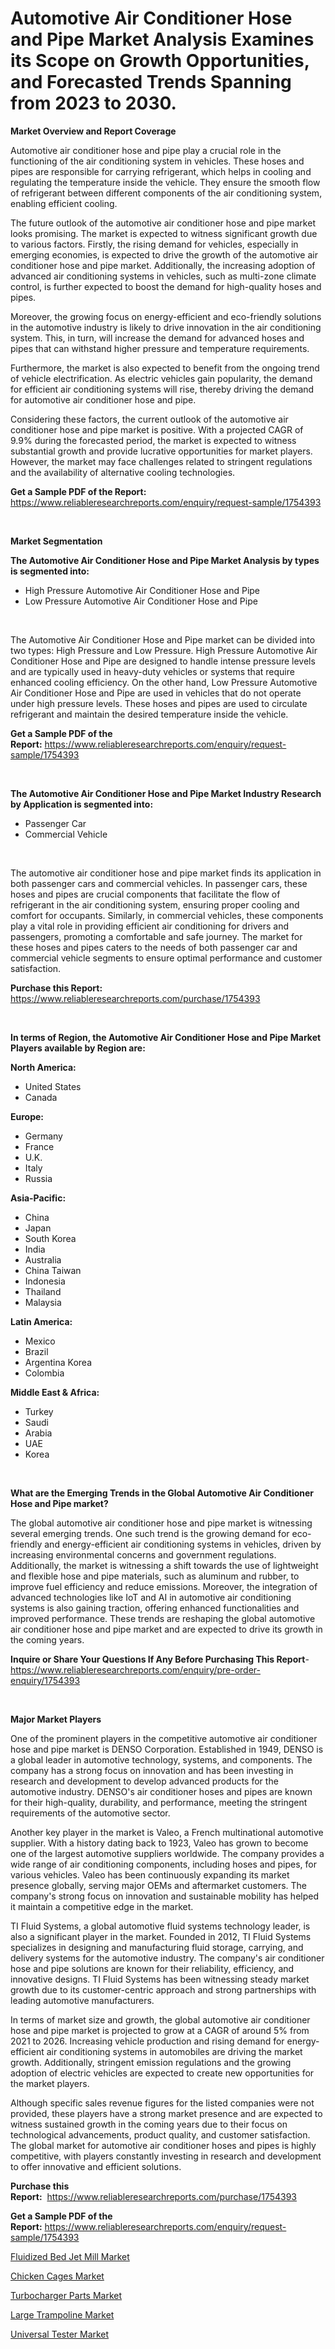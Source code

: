 <p><h1>Automotive Air Conditioner Hose and Pipe Market Analysis Examines its Scope on Growth Opportunities, and Forecasted Trends Spanning from 2023 to 2030.</h1></p><p><strong>Market Overview and Report Coverage</strong></p>
<p><p>Automotive air conditioner hose and pipe play a crucial role in the functioning of the air conditioning system in vehicles. These hoses and pipes are responsible for carrying refrigerant, which helps in cooling and regulating the temperature inside the vehicle. They ensure the smooth flow of refrigerant between different components of the air conditioning system, enabling efficient cooling.</p><p>The future outlook of the automotive air conditioner hose and pipe market looks promising. The market is expected to witness significant growth due to various factors. Firstly, the rising demand for vehicles, especially in emerging economies, is expected to drive the growth of the automotive air conditioner hose and pipe market. Additionally, the increasing adoption of advanced air conditioning systems in vehicles, such as multi-zone climate control, is further expected to boost the demand for high-quality hoses and pipes.</p><p>Moreover, the growing focus on energy-efficient and eco-friendly solutions in the automotive industry is likely to drive innovation in the air conditioning system. This, in turn, will increase the demand for advanced hoses and pipes that can withstand higher pressure and temperature requirements.</p><p>Furthermore, the market is also expected to benefit from the ongoing trend of vehicle electrification. As electric vehicles gain popularity, the demand for efficient air conditioning systems will rise, thereby driving the demand for automotive air conditioner hose and pipe.</p><p>Considering these factors, the current outlook of the automotive air conditioner hose and pipe market is positive. With a projected CAGR of 9.9% during the forecasted period, the market is expected to witness substantial growth and provide lucrative opportunities for market players. However, the market may face challenges related to stringent regulations and the availability of alternative cooling technologies.</p></p>
<p><strong>Get a Sample PDF of the Report:</strong> <a href="https://www.reliableresearchreports.com/enquiry/request-sample/1754393">https://www.reliableresearchreports.com/enquiry/request-sample/1754393</a></p>
<p>&nbsp;</p>
<p><strong>Market Segmentation</strong></p>
<p><strong>The Automotive Air Conditioner Hose and Pipe Market Analysis by types is segmented into:</strong></p>
<p><ul><li>High Pressure Automotive Air Conditioner Hose and Pipe</li><li>Low Pressure Automotive Air Conditioner Hose and Pipe</li></ul></p>
<p>&nbsp;</p>
<p><p>The Automotive Air Conditioner Hose and Pipe market can be divided into two types: High Pressure and Low Pressure. High Pressure Automotive Air Conditioner Hose and Pipe are designed to handle intense pressure levels and are typically used in heavy-duty vehicles or systems that require enhanced cooling efficiency. On the other hand, Low Pressure Automotive Air Conditioner Hose and Pipe are used in vehicles that do not operate under high pressure levels. These hoses and pipes are used to circulate refrigerant and maintain the desired temperature inside the vehicle.</p></p>
<p><strong>Get a Sample PDF of the Report:</strong>&nbsp;<a href="https://www.reliableresearchreports.com/enquiry/request-sample/1754393">https://www.reliableresearchreports.com/enquiry/request-sample/1754393</a></p>
<p>&nbsp;</p>
<p><strong>The Automotive Air Conditioner Hose and Pipe Market Industry Research by Application is segmented into:</strong></p>
<p><ul><li>Passenger Car</li><li>Commercial Vehicle</li></ul></p>
<p>&nbsp;</p>
<p><p>The automotive air conditioner hose and pipe market finds its application in both passenger cars and commercial vehicles. In passenger cars, these hoses and pipes are crucial components that facilitate the flow of refrigerant in the air conditioning system, ensuring proper cooling and comfort for occupants. Similarly, in commercial vehicles, these components play a vital role in providing efficient air conditioning for drivers and passengers, promoting a comfortable and safe journey. The market for these hoses and pipes caters to the needs of both passenger car and commercial vehicle segments to ensure optimal performance and customer satisfaction.</p></p>
<p><strong>Purchase this Report:</strong>&nbsp; <a href="https://www.reliableresearchreports.com/purchase/1754393">https://www.reliableresearchreports.com/purchase/1754393</a></p>
<p>&nbsp;</p>
<p><strong>In terms of Region, the Automotive Air Conditioner Hose and Pipe Market Players available by Region are:</strong></p>
<p>
    <p> <strong> North America: </strong>
        <ul>
            <li>United States</li>
            <li>Canada</li>
        </ul>
        </p> 
    <p> <strong> Europe: </strong>
        <ul>
            <li>Germany</li>
            <li>France</li>
            <li>U.K.</li>
            <li>Italy</li>
            <li>Russia</li>
        </ul>
        </p> 
    <p> <strong> Asia-Pacific: </strong>
        <ul>
            <li>China</li>
            <li>Japan</li>
            <li>South Korea</li>
            <li>India</li>
            <li>Australia</li>
            <li>China Taiwan</li>
            <li>Indonesia</li>
            <li>Thailand</li>
            <li>Malaysia</li>
        </ul>
        </p> 
    <p> <strong> Latin America: </strong>
        <ul>
            <li>Mexico</li>
            <li>Brazil</li>
            <li>Argentina Korea</li>
            <li>Colombia</li>
        </ul>
        </p> 
    <p> <strong> Middle East & Africa: </strong>
        <ul>
            <li>Turkey</li>
            <li>Saudi</li>
            <li>Arabia</li>
            <li>UAE</li>
            <li>Korea</li>
        </ul>
    </p>
    </p>
<p>&nbsp;</p>
<p><strong>What are the Emerging Trends in the Global Automotive Air Conditioner Hose and Pipe market?</strong></p>
<p><p>The global automotive air conditioner hose and pipe market is witnessing several emerging trends. One such trend is the growing demand for eco-friendly and energy-efficient air conditioning systems in vehicles, driven by increasing environmental concerns and government regulations. Additionally, the market is witnessing a shift towards the use of lightweight and flexible hose and pipe materials, such as aluminum and rubber, to improve fuel efficiency and reduce emissions. Moreover, the integration of advanced technologies like IoT and AI in automotive air conditioning systems is also gaining traction, offering enhanced functionalities and improved performance. These trends are reshaping the global automotive air conditioner hose and pipe market and are expected to drive its growth in the coming years.</p></p>
<p><strong>Inquire or Share Your Questions If Any Before Purchasing This Report</strong>- <a href="https://www.reliableresearchreports.com/enquiry/pre-order-enquiry/1754393">https://www.reliableresearchreports.com/enquiry/pre-order-enquiry/1754393</a></p>
<p>&nbsp;</p>
<p><strong>Major Market Players</strong></p>
<p><p>One of the prominent players in the competitive automotive air conditioner hose and pipe market is DENSO Corporation. Established in 1949, DENSO is a global leader in automotive technology, systems, and components. The company has a strong focus on innovation and has been investing in research and development to develop advanced products for the automotive industry. DENSO's air conditioner hoses and pipes are known for their high-quality, durability, and performance, meeting the stringent requirements of the automotive sector. </p><p>Another key player in the market is Valeo, a French multinational automotive supplier. With a history dating back to 1923, Valeo has grown to become one of the largest automotive suppliers worldwide. The company provides a wide range of air conditioning components, including hoses and pipes, for various vehicles. Valeo has been continuously expanding its market presence globally, serving major OEMs and aftermarket customers. The company's strong focus on innovation and sustainable mobility has helped it maintain a competitive edge in the market.</p><p>TI Fluid Systems, a global automotive fluid systems technology leader, is also a significant player in the market. Founded in 2012, TI Fluid Systems specializes in designing and manufacturing fluid storage, carrying, and delivery systems for the automotive industry. The company's air conditioner hose and pipe solutions are known for their reliability, efficiency, and innovative designs. TI Fluid Systems has been witnessing steady market growth due to its customer-centric approach and strong partnerships with leading automotive manufacturers.</p><p>In terms of market size and growth, the global automotive air conditioner hose and pipe market is projected to grow at a CAGR of around 5% from 2021 to 2026. Increasing vehicle production and rising demand for energy-efficient air conditioning systems in automobiles are driving the market growth. Additionally, stringent emission regulations and the growing adoption of electric vehicles are expected to create new opportunities for the market players.</p><p>Although specific sales revenue figures for the listed companies were not provided, these players have a strong market presence and are expected to witness sustained growth in the coming years due to their focus on technological advancements, product quality, and customer satisfaction. The global market for automotive air conditioner hoses and pipes is highly competitive, with players constantly investing in research and development to offer innovative and efficient solutions.</p></p>
<p><strong>Purchase this Report:</strong>&nbsp;&nbsp;<a href="https://www.reliableresearchreports.com/purchase/1754393">https://www.reliableresearchreports.com/purchase/1754393</a></p>
<p></p>
<p><strong>Get a Sample PDF of the Report:</strong>&nbsp;<a href="https://www.reliableresearchreports.com/enquiry/request-sample/1754393">https://www.reliableresearchreports.com/enquiry/request-sample/1754393</a></p>
<p><p><a href="https://www.linkedin.com/pulse/fluidized-bed-jet-mill-market-size-2023-2030-global-industrial-tz5de/">Fluidized Bed Jet Mill Market</a></p><p><a href="https://www.linkedin.com/pulse/chicken-cages-market-research-report-unlocks-analysis-financial-fqq3e/">Chicken Cages Market</a></p><p><a href="https://www.linkedin.com/pulse/turbocharger-parts-market-share-amp-new-trends-analysis-aqsee/">Turbocharger Parts Market</a></p><p><a href="https://medium.com/@bhumi.technologiesmumbai/large-trampoline-market-size-cagr-trends-2024-2030-c15ab55ac4d1">Large Trampoline Market</a></p><p><a href="https://medium.com/@hotspotflipk/analyzing-universal-tester-market-global-industry-perspective-and-forecast-2023-to-2030-cf7667cfdce3">Universal Tester Market</a></p></p>